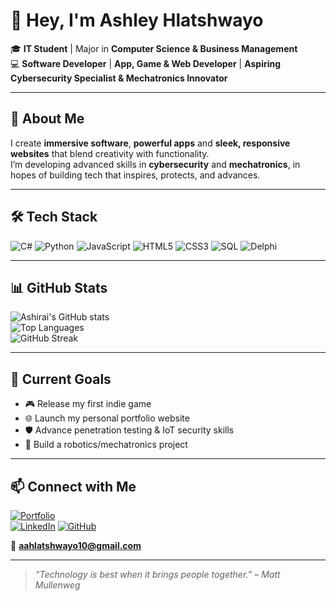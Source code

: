 # 👋 Hey, I'm Ashley Hlatshwayo  

🎓 **IT Student** | Major in **Computer Science & Business Management**  
💻 **Software Developer** | **App, Game & Web Developer** | **Aspiring Cybersecurity Specialist & Mechatronics Innovator**  

---

## 🚀 About Me  
I create **immersive software**, **powerful apps** and **sleek, responsive websites** that blend creativity with functionality.  
I’m developing advanced skills in **cybersecurity** and **mechatronics**, in hopes of building tech that inspires, protects, and advances.  

---

## 🛠 Tech Stack  
![C#](https://img.shields.io/badge/C%23-239120?style=for-the-badge&logo=c-sharp&logoColor=white)
![Python](https://img.shields.io/badge/Python-3776AB?style=for-the-badge&logo=python&logoColor=white)
![JavaScript](https://img.shields.io/badge/JavaScript-F7DF1E?style=for-the-badge&logo=javascript&logoColor=black)
![HTML5](https://img.shields.io/badge/HTML5-E34F26?style=for-the-badge&logo=html5&logoColor=white)
![CSS3](https://img.shields.io/badge/CSS3-1572B6?style=for-the-badge&logo=css3&logoColor=white)
![SQL](https://img.shields.io/badge/SQL-003B57?style=for-the-badge&logo=database&logoColor=white)
![Delphi](https://img.shields.io/badge/Delphi-EE1F35?style=for-the-badge&logo=delphi&logoColor=white)

---

## 📊 GitHub Stats
![Ashirai's GitHub stats](https://github-readme-stats.vercel.app/api?username=Ashirai29&show_icons=true&theme=radical)  
![Top Languages](https://github-readme-stats.vercel.app/api/top-langs/?username=Ashirai29&layout=compact&theme=radical)  
![GitHub Streak](https://github-readme-streak-stats.herokuapp.com/?user=Ashirai29&theme=radical)

---

## 🎯 Current Goals  
- 🎮 Release my first indie game  
- 🌐 Launch my personal portfolio website  
- 🛡 Advance penetration testing & IoT security skills  
- 🤖 Build a robotics/mechatronics project  

---

## 📫 Connect with Me  
[![Portfolio](https://img.shields.io/badge/Portfolio-000000?style=for-the-badge&logo=About.me&logoColor=white)](#)  
[![LinkedIn](https://img.shields.io/badge/LinkedIn-0A66C2?style=for-the-badge&logo=linkedin&logoColor=white)](https://www.linkedin.com/in/ashley-ashirai)
[![GitHub](https://img.shields.io/badge/GitHub-171515?style=for-the-badge&logo=github&logoColor=white)](https://github.com/Ashirai29)

📧 **aahlatshwayo10@gmail.com**  

---

> *“Technology is best when it brings people together.” – Matt Mullenweg*
